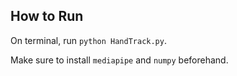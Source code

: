 ## How to Run

On terminal, run `python HandTrack.py`.

Make sure to install `mediapipe` and `numpy` beforehand.